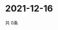 # 2021-12-16
  共 0条

  <!-- BEGIN -->
  <!-- 最后更新时间Thu Dec 16 2021 19:02:40 GMT+0000 (Coordinated Universal Time) -->
  
  <!-- END -->
  
  